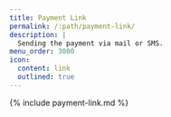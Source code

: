```yaml
---
title: Payment Link
permalink: /:path/payment-link/
description: |
  Sending the payment via mail or SMS.
menu_order: 3000
icon:
  content: link
  outlined: true
---
```


{% include payment-link.md %}
